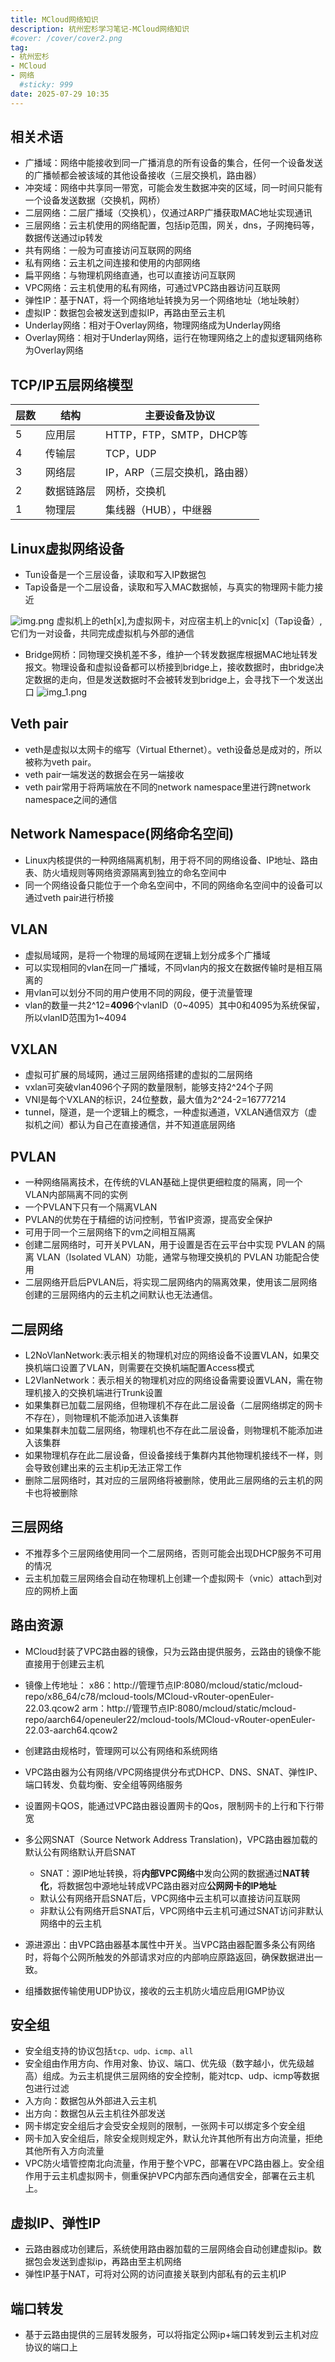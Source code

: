 ```yaml
---
title: MCloud网络知识
description: 杭州宏杉学习笔记-MCloud网络知识
#cover: /cover/cover2.png
tag:
- 杭州宏杉
- MCloud
- 网络
  #sticky: 999
date: 2025-07-29 10:35
---
```


## 相关术语

* 广播域：网络中能接收到同一广播消息的所有设备的集合，任何一个设备发送的广播帧都会被该域的其他设备接收（三层交换机，路由器）
* 冲突域：网络中共享同一带宽，可能会发生数据冲突的区域，同一时间只能有一个设备发送数据（交换机，网桥）
* 二层网络：二层广播域（交换机），仅通过ARP广播获取MAC地址实现通讯
* 三层网络：云主机使用的网络配置，包括ip范围，网关，dns，子网掩码等，数据传送通过ip转发
* 共有网络：一般为可直接访问互联网的网络
* 私有网络：云主机之间连接和使用的内部网络
* 扁平网络：与物理机网络直通，也可以直接访问互联网
* VPC网络：云主机使用的私有网络，可通过VPC路由器访问互联网
* 弹性IP：基于NAT，将一个网络地址转换为另一个网络地址（地址映射）
* 虚拟IP：数据包会被发送到虚拟IP，再路由至云主机
* Underlay网络：相对于Overlay网络，物理网络成为Underlay网络
* Overlay网络：相对于Underlay网络，运行在物理网络之上的虚拟逻辑网络称为Overlay网络

## TCP/IP五层网络模型

| 层数 | 结构    | 主要设备及协议             |
|----|-------|---------------------|
| 5  | 应用层   | HTTP，FTP，SMTP，DHCP等 |
| 4  | 传输层   | TCP，UDP             |
| 3  | 网络层   | IP，ARP（三层交换机，路由器）   |
| 2  | 数据链路层 | 网桥，交换机              |
| 1  | 物理层   | 集线器（HUB），中继器        |

## Linux虚拟网络设备

* Tun设备是一个三层设备，读取和写入IP数据包
* Tap设备是一个二层设备，读取和写入MAC数据帧，与真实的物理网卡能力接近

![img.png](img.png)
虚拟机上的eth[x],为虚拟网卡，对应宿主机上的vnic[x]（Tap设备）,它们为一对设备，共同完成虚拟机与外部的通信

* Bridge网桥：同物理交换机差不多，维护一个转发数据库根据MAC地址转发报文。物理设备和虚拟设备都可以桥接到bridge上，接收数据时，由bridge决定数据的走向，但是发送数据时不会被转发到bridge上，会寻找下一个发送出口
![img_1.png](img_1.png)

## Veth pair

* veth是虚拟以太网卡的缩写（Virtual Ethernet）。veth设备总是成对的，所以被称为veth pair。
* veth pair一端发送的数据会在另一端接收
* veth pair常用于将两端放在不同的network namespace里进行跨network namespace之间的通信

## Network Namespace(网络命名空间)

* Linux内核提供的一种网络隔离机制，用于将不同的网络设备、IP地址、路由表、防火墙规则等网络资源隔离到独立的命名空间中
* 同一个网络设备只能位于一个命名空间中，不同的网络命名空间中的设备可以通过veth pair进行桥接

## VLAN

* 虚拟局域网，是将一个物理的局域网在逻辑上划分成多个广播域
* 可以实现相同的vlan在同一广播域，不同vlan内的报文在数据传输时是相互隔离的
* 用vlan可以划分不同的用户使用不同的网段，便于流量管理
* vlan的数量一共2^12=**4096**个vlanID（0~4095）其中0和4095为系统保留，所以vlanID范围为1~4094

## VXLAN

* 虚拟可扩展的局域网，通过三层网络搭建的虚拟的二层网络
* vxlan可突破vlan4096个子网的数量限制，能够支持2^24个子网
* VNI是每个VXLAN的标识，24位整数，最大值为2^24-2=16777214
* tunnel，隧道，是一个逻辑上的概念，一种虚拟通道，VXLAN通信双方（虚拟机之间）都认为自己在直接通信，并不知道底层网络

## PVLAN

* 一种网络隔离技术，在传统的VLAN基础上提供更细粒度的隔离，同一个VLAN内部隔离不同的实例
* 一个PVLAN下只有一个隔离VLAN
* PVLAN的优势在于精细的访问控制，节省IP资源，提高安全保护
* 可用于同一个三层网络下的vm之间相互隔离
* 创建二层网络时，可开关PVLAN，用于设置是否在云平台中实现 PVLAN 的隔离 VLAN（Isolated VLAN）功能，通常与物理交换机的 PVLAN 功能配合使用
* 二层网络开启后PVLAN后，将实现二层网络内的隔离效果，使用该二层网络创建的三层网络内的云主机之间默认也无法通信。

## 二层网络

* L2NoVlanNetwork:表示相关的物理机对应的网络设备不设置VLAN，如果交换机端口设置了VLAN，则需要在交换机端配置Access模式
* L2VlanNetwork：表示相关的物理机对应的网络设备需要设置VLAN，需在物理机接入的交换机端进行Trunk设置
* 如果集群已加载二层网络，但物理机不存在此二层设备（二层网络绑定的网卡不存在），则物理机不能添加进入该集群
* 如果集群未加载二层网络，物理机也不存在此二层设备，则物理机不能添加进入该集群
* 如果物理机存在此二层设备，但设备接线于集群内其他物理机接线不一样，则会导致创建出来的云主机ip无法正常工作
* 删除二层网络时，其对应的三层网络将被删除，使用此三层网络的云主机的网卡也将被删除

## 三层网络

* 不推荐多个三层网络使用同一个二层网络，否则可能会出现DHCP服务不可用的情况
* 云主机加载三层网络会自动在物理机上创建一个虚拟网卡（vnic）attach到对应的网桥上面

## 路由资源

* MCloud封装了VPC路由器的镜像，只为云路由提供服务，云路由的镜像不能直接用于创建云主机
* 镜像上传地址：
  x86：http://管理节点IP:8080/mcloud/static/mcloud-repo/x86_64/c78/mcloud-tools/MCloud-vRouter-openEuler-22.03.qcow2
  arm：http://管理节点IP:8080/mcloud/static/mcloud-repo/aarch64/openeuler22/mcloud-tools/MCloud-vRouter-openEuler-22.03-aarch64.qcow2
* 创建路由规格时，管理网可以公有网络和系统网络
* VPC路由器为公有网络/VPC网络提供分布式DHCP、DNS、SNAT、弹性IP、端口转发、负载均衡、安全组等网络服务

* 设置网卡QOS，能通过VPC路由器设置网卡的Qos，限制网卡的上行和下行带宽
* 多公网SNAT（Source Network Address Translation)，VPC路由器加载的默认公有网络默认开启SNAT
  * SNAT：源IP地址转换，将**内部VPC网络**中发向公网的数据通过**NAT转化**，将数据包中源地址转成VPC路由器对应**公网网卡的IP地址**
  * 默认公有网络开启SNAT后，VPC网络中云主机可以直接访问互联网
  * 非默认公有网络开启SNAT后，VPC网络中云主机可通过SNAT访问非默认网络中的云主机

* 源进源出：由VPC路由器基本属性中开关。当VPC路由器配置多条公有网络时，将每个公网所触发的外部请求对应的内部响应原路返回，确保数据进出一致。
* 组播数据传输使用UDP协议，接收的云主机防火墙应启用IGMP协议

## 安全组

* 安全组支持的协议包括`tcp、udp、icmp、all`
* 安全组由作用方向、作用对象、协议、端口、优先级（数字越小，优先级越高）组成。为云主机提供三层网络的安全控制，能对tcp、udp、icmp等数据包进行过滤
* 入方向：数据包从外部进入云主机
* 出方向：数据包从云主机往外部发送
* 网卡绑定安全组后才会受安全规则的限制，一张网卡可以绑定多个安全组
* 网卡加入安全组后，除安全规则规定外，默认允许其他所有出方向流量，拒绝其他所有入方向流量
* VPC防火墙管控南北向流量，作用于整个VPC，部署在VPC路由器上。安全组作用于云主机虚拟网卡，侧重保护VPC内部东西向通信安全，部署在云主机上。

## 虚拟IP、弹性IP

* 云路由器成功创建后，系统使用路由器加载的三层网络会自动创建虚拟ip。数据包会发送到虚拟ip，再路由至主机网络
* 弹性IP基于NAT，可将对公网的访问直接关联到内部私有的云主机IP

## 端口转发

* 基于云路由提供的三层转发服务，可以将指定公网ip+端口转发到云主机对应协议的端口上

